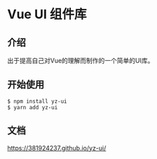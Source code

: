 # Vue UI 组件库

## 介绍

出于提高自己对Vue的理解而制作的一个简单的UI库。

## 开始使用

```
$ npm install yz-ui
$ yarn add yz-ui
```

## 文档
https://381924237.github.io/yz-ui/
